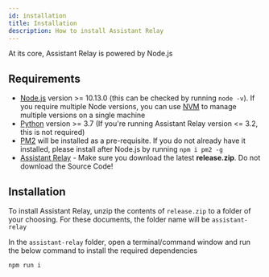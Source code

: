 ```yaml
---
id: installation
title: Installation
description: How to install Assistant Relay
---
```


At its core, Assistant Relay is powered by Node.js
## Requirements
* [Node.js](https://nodejs.org/en/) version >= 10.13.0 (this can be checked by running `node -v`). If you require multiple Node versions, you can use [NVM](https://github.com/nvm-sh/nvm) to manage multiple versions on a single machine
* [Python](https://www.python.org/downloads/) version >= 3.7 (If you're running Assistant Relay version <= 3.2, this is not required)
* [PM2](https://pm2.keymetrics.io/) will be installed as a pre-requisite. If you do not already have it installed, please install after Node.js by running `npm i pm2 -g`
* [Assistant Relay](https://github.com/greghesp/assistant-relay/releases) - Make sure you download the latest **release.zip**.  Do not download the Source Code!

## Installation

To install Assistant Relay, unzip the contents of `release.zip` to a folder of your choosing. For these documents, the folder name will be `assistant-relay`

In the `assistant-relay` folder, open a terminal/command window and run the below command to install the required dependencies
```
npm run i
``` 











